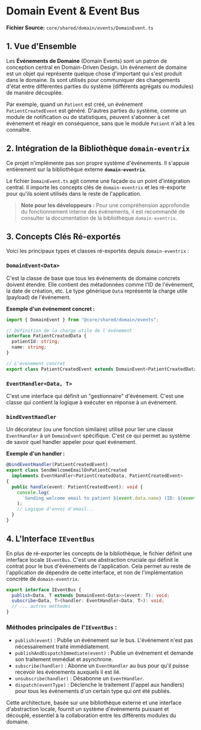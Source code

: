 # Domain Event & Event Bus

**Fichier Source:** `core/shared/domain/events/DomainEvent.ts`

## 1. Vue d'Ensemble

Les **Événements de Domaine** (Domain Events) sont un patron de conception central en Domain-Driven Design. Un événement de domaine est un objet qui représente quelque chose d'important qui s'est produit dans le domaine. Ils sont utilisés pour communiquer des changements d'état entre différentes parties du système (différents agrégats ou modules) de manière découplée.

Par exemple, quand un `Patient` est créé, un événement `PatientCreatedEvent` est généré. D'autres parties du système, comme un module de notification ou de statistiques, peuvent s'abonner à cet événement et réagir en conséquence, sans que le module `Patient` n'ait à les connaître.

## 2. Intégration de la Bibliothèque `domain-eventrix`

Ce projet n'implémente pas son propre système d'événements. Il s'appuie entièrement sur la bibliothèque externe **`domain-eventrix`**.

Le fichier `DomainEvent.ts` agit comme une façade ou un point d'intégration central. Il importe les concepts clés de `domain-eventrix` et les ré-exporte pour qu'ils soient utilisés dans le reste de l'application.

> **Note pour les développeurs :** Pour une compréhension approfondie du fonctionnement interne des événements, il est recommandé de consulter la documentation de la bibliothèque `domain-eventrix`.

## 3. Concepts Clés Ré-exportés

Voici les principaux types et classes ré-exportés depuis `domain-eventrix` :

### `DomainEvent<Data>`

C'est la classe de base que tous les événements de domaine concrets doivent étendre. Elle contient des métadonnées comme l'ID de l'événement, la date de création, etc. Le type générique `Data` représente la charge utile (payload) de l'événement.

**Exemple d'un événement concret :**

```typescript
import { DomainEvent } from "@core/shared/domain/events";

// Définition de la charge utile de l'événement
interface PatientCreatedData {
  patientId: string;
  name: string;
}

// L'événement concret
export class PatientCreatedEvent extends DomainEvent<PatientCreatedData> {}
```

### `EventHandler<Data, T>`

C'est une interface qui définit un "gestionnaire" d'événement. C'est une classe qui contient la logique à exécuter en réponse à un événement.

### `bindEventHandler`

Un décorateur (ou une fonction similaire) utilisé pour lier une classe `EventHandler` à un `DomainEvent` spécifique. C'est ce qui permet au système de savoir quel handler appeler pour quel événement.

**Exemple d'un handler :**

```typescript
@bindEventHandler(PatientCreatedEvent)
export class SendWelcomeEmailOnPatientCreated
  implements EventHandler<PatientCreatedData, PatientCreatedEvent>
{
  public handle(event: PatientCreatedEvent): void {
    console.log(
      `Sending welcome email to patient ${event.data.name} (ID: ${event.data.patientId})`
    );
    // Logique d'envoi d'email...
  }
}
```

## 4. L'Interface `IEventBus`

En plus de ré-exporter les concepts de la bibliothèque, le fichier définit une interface locale `IEventBus`. C'est une abstraction cruciale qui définit le contrat pour le bus d'événements de l'application. Cela permet au reste de l'application de dépendre de cette interface, et non de l'implémentation concrète de `domain-eventrix`.

```typescript
export interface IEventBus {
  publish<Data, T extends DomainEvent<Data>>(event: T): void;
  subscribe<Data, T>(handler: EventHandler<Data, T>): void;
  // ... autres méthodes
}
```

### Méthodes principales de l'`IEventBus` :

- `publish(event)` : Publie un événement sur le bus. L'événement n'est pas nécessairement traité immédiatement.
- `publishAndDispatchImmediate(event)` : Publie un événement et demande son traitement immédiat et asynchrone.
- `subscribe(handler)` : Abonne un `EventHandler` au bus pour qu'il puisse recevoir les événements auxquels il est lié.
- `unsubscribe(handler)` : Désabonne un `EventHandler`.
- `dispatch(eventType)` : Déclenche le traitement (l'appel aux handlers) pour tous les événements d'un certain type qui ont été publiés.

Cette architecture, basée sur une bibliothèque externe et une interface d'abstraction locale, fournit un système d'événements puissant et découplé, essentiel à la collaboration entre les différents modules du domaine.
